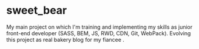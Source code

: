 # sweet_bear

My main project on which I'm training and implementing my skills as junior front-end developer (SASS, BEM, JS, RWD, CDN, Git, WebPack).
Evolving this project as real bakery blog for my fiancee .
